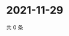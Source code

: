 # 2021-11-29

共 0 条

<!-- BEGIN WEIBO -->
<!-- 最后更新时间 Mon Nov 29 2021 15:00:48 GMT+0800 (China Standard Time) -->

<!-- END WEIBO -->
